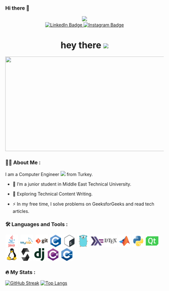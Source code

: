 ### Hi there 👋

<!--
**KereMath/KereMath** is a ✨ _special_ ✨ repository because its `README.md` (this file) appears on your GitHub profile.

Here are some ideas to get you started:

- 🔭 I’m currently working on ...
- 🌱 I’m currently learning ...
- 👯 I’m looking to collaborate on ...
- 🤔 I’m looking for help with ...
- 💬 Ask me about ...
- 📫 How to reach me: ...
- 😄 Pronouns: ...
- ⚡ Fun fact: ...
-->
<div id="header" align="center">
  <img src="https://media.giphy.com/media/M9gbBd9nbDrOTu1Mqx/giphy.gif" width="100"/>
</div>
<div id="badges" align="center">
  <a href="https://www.linkedin.com/in/kerem-gur/">
    <img src="https://img.shields.io/badge/LinkedIn-blue?style=for-the-badge&logo=linkedin&logoColor=white" alt="LinkedIn Badge"/>
  </a>
  <a href="https://www.instagram.com/gurkerem/">
    <img src="https://img.shields.io/badge/Instagram-red?style=for-the-badge&logo=instagram&logoColor=white" alt="Instagram Badge"/>
  </a>
</div>
<h1 align="center">
  hey there
  <img src="https://media.giphy.com/media/hvRJCLFzcasrR4ia7z/giphy.gif" width="30px"/>
</h1>
<div align="center">
  <img src="https://media.giphy.com/media/dWesBcTLavkZuG35MI/giphy.gif" width="600" height="300"/>
</div>

### :man_technologist: About Me :
I am a Computer Engineer <img src="https://media.giphy.com/media/WUlplcMpOCEmTGBtBW/giphy.gif" width="30"> from Turkey.
- :telescope: I’m a junior student in Middle East Technical University.

- :seedling: Exploring Technical Content Writing.

- :zap: In my free time, I solve problems on GeeksforGeeks and read tech articles.

### :hammer_and_wrench: Languages and Tools :
<div>
  <img src="https://github.com/devicons/devicon/blob/master/icons/java/java-original-wordmark.svg" title="Java" alt="Java" width="40" height="40"/>&nbsp;
  <img src="https://github.com/devicons/devicon/blob/master/icons/mysql/mysql-original-wordmark.svg" title="MySQL"  alt="MySQL" width="40" height="40"/>&nbsp;
  <img src="https://github.com/devicons/devicon/blob/master/icons/git/git-original-wordmark.svg" title="Git" **alt="Git" width="40" height="40"/>
  <img src="https://github.com/devicons/devicon/blob/master/icons/c/c-original.svg" title="C" **alt="C" width="40" height="40"/>
  <img src="https://github.com/devicons/devicon/blob/master/icons/bash/bash-original.svg" title="Bash" **alt="Bash" width="40" height="40"/>
  <img src="https://github.com/devicons/devicon/blob/master/icons/go/go-original.svg" title="Bash" **alt="Bash" width="40" height="40"/>
  <img src="https://github.com/devicons/devicon/blob/master/icons/haskell/haskell-original.svg" title="Bash" **alt="Bash" width="40" height="40"/>
  <img src="https://github.com/devicons/devicon/blob/master/icons/latex/latex-original.svg" title="Bash" **alt="Bash" width="40" height="40"/>
  <img src="https://github.com/devicons/devicon/blob/master/icons/matlab/matlab-original.svg" title="Bash" **alt="Bash" width="40" height="40"/>
  <img src="https://github.com/devicons/devicon/blob/master/icons/python/python-original.svg" title="Bash" **alt="Bash" width="40" height="40"/>
  <img src="https://github.com/devicons/devicon/blob/master/icons/qt/qt-original.svg" title="Bash" **alt="Bash" width="40" height="40"/>
  <img src="https://github.com/devicons/devicon/blob/master/icons/linux/linux-original.svg" title="Bash" **alt="Bash" width="40" height="40"/>
  <img src="https://github.com/devicons/devicon/blob/master/icons/solidity/solidity-original.svg" title="Bash" **alt="Bash" width="40" height="40"/>
  <img src="https://github.com/devicons/devicon/blob/master/icons/django/django-plain.svg" title="Bash" **alt="Bash" width="40" height="40"/>
  <img src="https://github.com/devicons/devicon/blob/master/icons/csharp/csharp-original.svg" title="Bash" **alt="Bash" width="40" height="40"/>
  <img src="https://github.com/devicons/devicon/blob/master/icons/cplusplus/cplusplus-original.svg" title="Bash" **alt="Bash" width="40" height="40"/>
</div>

### :fire: My Stats :
[![GitHub Streak](http://github-readme-streak-stats.herokuapp.com?user=KereMath&theme=dark&background=000000)](https://git.io/streak-stats)
[![Top Langs](https://github-readme-stats.vercel.app/api/top-langs/?username=KereMath)](https://github.com/anuraghazra/github-readme-stats)

